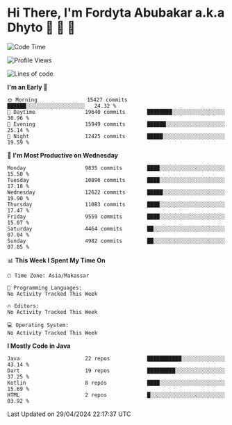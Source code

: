 # Hi There, I'm Fordyta Abubakar a.k.a Dhyto 👋 👋 👋 

<!--
**DhytoDev/dhytodev** is a ✨ _special_ ✨ repository because its `README.md` (this file) appears on your GitHub profile.

Here are some ideas to get you started:

- 🔭 I’m currently working on ...
- 🌱 I’m currently learning ...
- 👯 I’m looking to collaborate on ...
- 🤔 I’m looking for help with ...
- 💬 Ask me about ...
- 📫 How to reach me: ...
- 😄 Pronouns: ...
- ⚡ Fun fact: ...
-->

<!--START_SECTION:waka-->
![Code Time](http://img.shields.io/badge/Code%20Time-2%2C359%20hrs%2033%20mins-blue)

![Profile Views](http://img.shields.io/badge/Profile%20Views-0-blue)

![Lines of code](https://img.shields.io/badge/From%20Hello%20World%20I%27ve%20Written-7.9%20million%20lines%20of%20code-blue)

**I'm an Early 🐤** 

```text
🌞 Morning                15427 commits       ██████░░░░░░░░░░░░░░░░░░░   24.32 % 
🌆 Daytime                19640 commits       ████████░░░░░░░░░░░░░░░░░   30.96 % 
🌃 Evening                15949 commits       ██████░░░░░░░░░░░░░░░░░░░   25.14 % 
🌙 Night                  12425 commits       █████░░░░░░░░░░░░░░░░░░░░   19.59 % 
```
📅 **I'm Most Productive on Wednesday** 

```text
Monday                   9835 commits        ████░░░░░░░░░░░░░░░░░░░░░   15.50 % 
Tuesday                  10896 commits       ████░░░░░░░░░░░░░░░░░░░░░   17.18 % 
Wednesday                12622 commits       █████░░░░░░░░░░░░░░░░░░░░   19.90 % 
Thursday                 11083 commits       ████░░░░░░░░░░░░░░░░░░░░░   17.47 % 
Friday                   9559 commits        ████░░░░░░░░░░░░░░░░░░░░░   15.07 % 
Saturday                 4464 commits        ██░░░░░░░░░░░░░░░░░░░░░░░   07.04 % 
Sunday                   4982 commits        ██░░░░░░░░░░░░░░░░░░░░░░░   07.85 % 
```


📊 **This Week I Spent My Time On** 

```text
🕑︎ Time Zone: Asia/Makassar

💬 Programming Languages: 
No Activity Tracked This Week

🔥 Editors: 
No Activity Tracked This Week

💻 Operating System: 
No Activity Tracked This Week
```

**I Mostly Code in Java** 

```text
Java                     22 repos            ███████████░░░░░░░░░░░░░░   43.14 % 
Dart                     19 repos            █████████░░░░░░░░░░░░░░░░   37.25 % 
Kotlin                   8 repos             ████░░░░░░░░░░░░░░░░░░░░░   15.69 % 
HTML                     2 repos             █░░░░░░░░░░░░░░░░░░░░░░░░   03.92 % 
```




 Last Updated on 29/04/2024 22:17:37 UTC
<!--END_SECTION:waka-->

